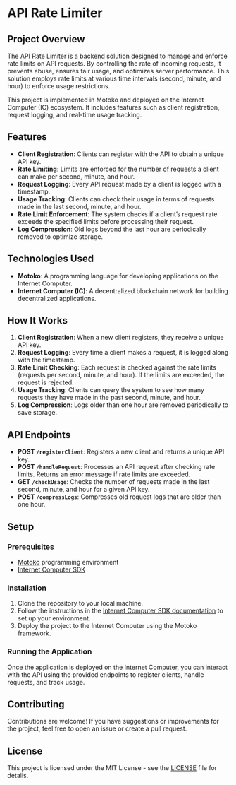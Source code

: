 # API Rate Limiter

## Project Overview

The API Rate Limiter is a backend solution designed to manage and enforce rate limits on API requests. By controlling the rate of incoming requests, it prevents abuse, ensures fair usage, and optimizes server performance. This solution employs rate limits at various time intervals (second, minute, and hour) to enforce usage restrictions.

This project is implemented in Motoko and deployed on the Internet Computer (IC) ecosystem. It includes features such as client registration, request logging, and real-time usage tracking.

## Features

- **Client Registration**: Clients can register with the API to obtain a unique API key.
- **Rate Limiting**: Limits are enforced for the number of requests a client can make per second, minute, and hour.
- **Request Logging**: Every API request made by a client is logged with a timestamp.
- **Usage Tracking**: Clients can check their usage in terms of requests made in the last second, minute, and hour.
- **Rate Limit Enforcement**: The system checks if a client’s request rate exceeds the specified limits before processing their request.
- **Log Compression**: Old logs beyond the last hour are periodically removed to optimize storage.

## Technologies Used

- **Motoko**: A programming language for developing applications on the Internet Computer.
- **Internet Computer (IC)**: A decentralized blockchain network for building decentralized applications.

## How It Works

1. **Client Registration**: When a new client registers, they receive a unique API key.
2. **Request Logging**: Every time a client makes a request, it is logged along with the timestamp.
3. **Rate Limit Checking**: Each request is checked against the rate limits (requests per second, minute, and hour). If the limits are exceeded, the request is rejected.
4. **Usage Tracking**: Clients can query the system to see how many requests they have made in the past second, minute, and hour.
5. **Log Compression**: Logs older than one hour are removed periodically to save storage.

## API Endpoints

- **POST `/registerClient`**: Registers a new client and returns a unique API key.
- **POST `/handleRequest`**: Processes an API request after checking rate limits. Returns an error message if rate limits are exceeded.
- **GET `/checkUsage`**: Checks the number of requests made in the last second, minute, and hour for a given API key.
- **POST `/compressLogs`**: Compresses old request logs that are older than one hour.

## Setup

### Prerequisites

- [Motoko](https://www.internetcomputer.org/docs/current/motoko/) programming environment
- [Internet Computer SDK](https://sdk.dfinity.org/docs/index.html)

### Installation

1. Clone the repository to your local machine.
2. Follow the instructions in the [Internet Computer SDK documentation](https://sdk.dfinity.org/docs/index.html) to set up your environment.
3. Deploy the project to the Internet Computer using the Motoko framework.

### Running the Application

Once the application is deployed on the Internet Computer, you can interact with the API using the provided endpoints to register clients, handle requests, and track usage.

## Contributing

Contributions are welcome! If you have suggestions or improvements for the project, feel free to open an issue or create a pull request.

## License

This project is licensed under the MIT License - see the [LICENSE](LICENSE) file for details.
